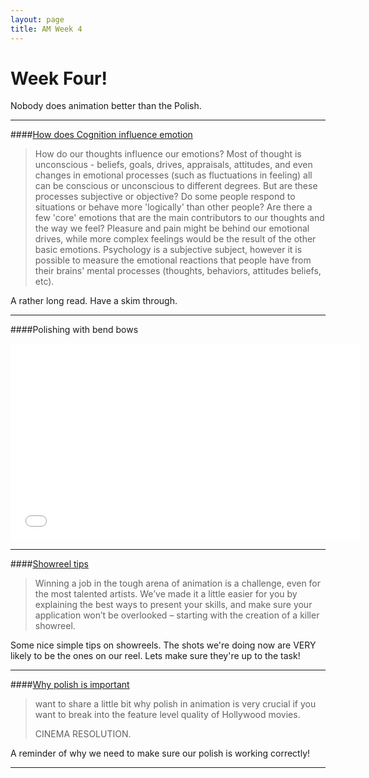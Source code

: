 ```yaml
---
layout: page
title: AM Week 4
---
```


# Week Four!

Nobody does animation better than the Polish.

----

####[How does Cognition influence emotion](http://cnx.org/content/m50397/latest/)

>How do our thoughts influence our emotions? Most of thought is unconscious - beliefs, goals, drives, appraisals, attitudes, and even changes in emotional processes (such as fluctuations in feeling) all can be conscious or unconscious to different degrees. But are these processes subjective or objective? Do some people respond to situations or behave more 'logically' than other people? Are there a few 'core' emotions that are the main contributors to our thoughts and the way we feel? Pleasure and pain might be behind our emotional drives, while more complex feelings would be the result of the other basic emotions. Psychology is a subjective subject, however it is possible to measure the emotional reactions that people have from their brains' mental processes (thoughts, behaviors, attitudes beliefs, etc).

A rather long read. Have a skim through.

----

####Polishing with bend bows

<div class="js-video [vimeo, widescreen]"><iframe width="560" height="315" src="//www.youtube.com/embed/Xx9Ppb3ftgM" frameborder="0" allowfullscreen></iframe></div>

----

####[Showreel tips](http://www.yoobee.ac.nz/blog/showreel-tips-animation-jobs/)

>Winning a job in the tough arena of animation is a challenge, even for the most talented artists. We’ve made it a little easier for you by explaining the best ways to present your skills, and make sure your application won’t be overlooked – starting with the creation of a killer showreel.

Some nice simple tips on showreels. The shots we're doing now are VERY likely to be the ones on our reel. Lets make sure they're up to the task!

----

####[Why polish is important](http://vimeo.com/groups/animationcribs/forum/topic:246015)

> want to share a little bit why polish in animation is very crucial if you want to break into the feature level quality of Hollywood movies.
>
>CINEMA RESOLUTION.

A reminder of why we need to make sure our polish is working correctly!

----